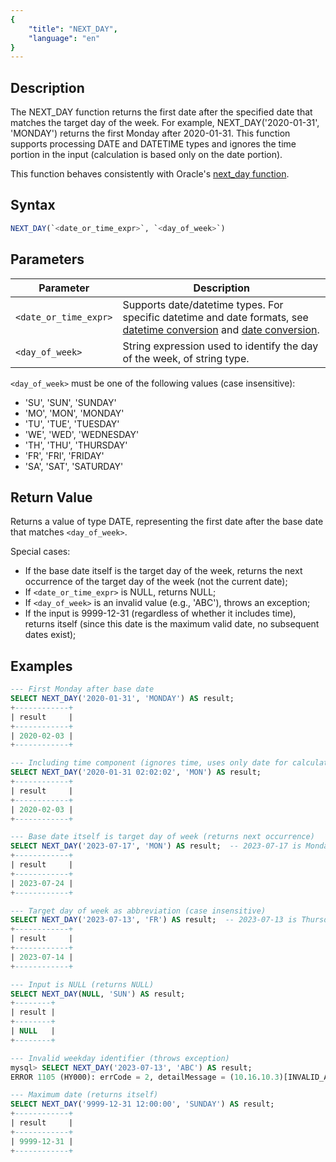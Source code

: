 ```yaml
---
{
    "title": "NEXT_DAY",
    "language": "en"
}
---
```


## Description

The NEXT_DAY function returns the first date after the specified date that matches the target day of the week. For example, NEXT_DAY('2020-01-31', 'MONDAY') returns the first Monday after 2020-01-31. This function supports processing DATE and DATETIME types and ignores the time portion in the input (calculation is based only on the date portion).

This function behaves consistently with Oracle's [next_day function](https://docs.oracle.com/en/database/oracle/oracle-database/19/sqlrf/NEXT_DAY.html).

## Syntax

```sql
NEXT_DAY(`<date_or_time_expr>`, `<day_of_week>`)
```

## Parameters

| Parameter | Description |
| --------- | ----------- |
| `<date_or_time_expr>` | Supports date/datetime types. For specific datetime and date formats, see [datetime conversion](../../../../../current/sql-manual/basic-element/sql-data-types/conversion/datetime-conversion) and [date conversion](../../../../../current/sql-manual/basic-element/sql-data-types/conversion/date-conversion). |
| `<day_of_week>` | String expression used to identify the day of the week, of string type. |

`<day_of_week>` must be one of the following values (case insensitive):
- 'SU', 'SUN', 'SUNDAY'
- 'MO', 'MON', 'MONDAY'
- 'TU', 'TUE', 'TUESDAY'
- 'WE', 'WED', 'WEDNESDAY'
- 'TH', 'THU', 'THURSDAY'
- 'FR', 'FRI', 'FRIDAY'
- 'SA', 'SAT', 'SATURDAY'

## Return Value

Returns a value of type DATE, representing the first date after the base date that matches `<day_of_week>`.

Special cases:
- If the base date itself is the target day of the week, returns the next occurrence of the target day of the week (not the current date);
- If `<date_or_time_expr>` is NULL, returns NULL;
- If `<day_of_week>` is an invalid value (e.g., 'ABC'), throws an exception;
- If the input is 9999-12-31 (regardless of whether it includes time), returns itself (since this date is the maximum valid date, no subsequent dates exist);

## Examples

```sql
--- First Monday after base date
SELECT NEXT_DAY('2020-01-31', 'MONDAY') AS result;
+------------+
| result     |
+------------+
| 2020-02-03 |
+------------+

--- Including time component (ignores time, uses only date for calculation)
SELECT NEXT_DAY('2020-01-31 02:02:02', 'MON') AS result;
+------------+
| result     |
+------------+
| 2020-02-03 |
+------------+

--- Base date itself is target day of week (returns next occurrence)
SELECT NEXT_DAY('2023-07-17', 'MON') AS result;  -- 2023-07-17 is Monday
+------------+
| result     |
+------------+
| 2023-07-24 |
+------------+

--- Target day of week as abbreviation (case insensitive)
SELECT NEXT_DAY('2023-07-13', 'FR') AS result;  -- 2023-07-13 is Thursday
+------------+
| result     |
+------------+
| 2023-07-14 |
+------------+

--- Input is NULL (returns NULL)
SELECT NEXT_DAY(NULL, 'SUN') AS result;
+--------+
| result |
+--------+
| NULL   |
+--------+

--- Invalid weekday identifier (throws exception)
mysql> SELECT NEXT_DAY('2023-07-13', 'ABC') AS result;
ERROR 1105 (HY000): errCode = 2, detailMessage = (10.16.10.3)[INVALID_ARGUMENT]Function next_day failed to parse weekday: ABC

--- Maximum date (returns itself)
SELECT NEXT_DAY('9999-12-31 12:00:00', 'SUNDAY') AS result;
+------------+
| result     |
+------------+
| 9999-12-31 |
+------------+
``` 
